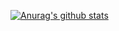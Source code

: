 [![Anurag's github stats](https://github-readme-stats.vercel.app/api?username=palapapa)](https://github.com/anuraghazra/github-readme-stats)
